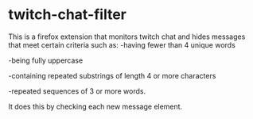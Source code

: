 # twitch-chat-filter
This is a firefox extension that monitors twitch chat and hides messages that meet certain criteria such as:
-having fewer than 4 unique words  

-being fully uppercase  

-containing repeated substrings of length 4 or more characters  

-repeated sequences of 3 or more words.  
  
  

It does this by checking each new message element.
